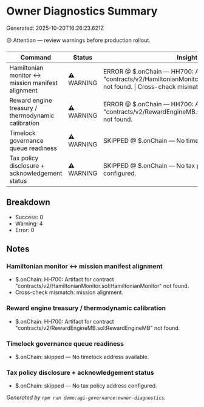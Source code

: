 # Owner Diagnostics Summary

Generated: 2025-10-20T16:26:23.621Z

🟡 Attention — review warnings before production rollout.

| Command | Status | Insight | Duration |
| --- | --- | --- | --- |
| Hamiltonian monitor ↔ mission manifest alignment | ⚠️ WARNING | ERROR @ $.onChain — HH700: Artifact for contract "contracts/v2/HamiltonianMonitor.sol:HamiltonianMonitor" not found. \| Cross-check mismatch: mission alignment. | 5.35 s |
| Reward engine treasury / thermodynamic calibration | ⚠️ WARNING | ERROR @ $.onChain — HH700: Artifact for contract "contracts/v2/RewardEngineMB.sol:RewardEngineMB" not found. | 5.29 s |
| Timelock governance queue readiness | ⚠️ WARNING | SKIPPED @ $.onChain — No timelock address available. | 4.84 s |
| Tax policy disclosure + acknowledgement status | ⚠️ WARNING | SKIPPED @ $.onChain — No tax policy address configured. | 4.54 s |

## Breakdown

- Success: 0
- Warning: 4
- Error: 0

## Notes

### Hamiltonian monitor ↔ mission manifest alignment
- $.onChain: HH700: Artifact for contract "contracts/v2/HamiltonianMonitor.sol:HamiltonianMonitor" not found.
- Cross-check mismatch: mission alignment.

### Reward engine treasury / thermodynamic calibration
- $.onChain: HH700: Artifact for contract "contracts/v2/RewardEngineMB.sol:RewardEngineMB" not found.

### Timelock governance queue readiness
- $.onChain: skipped — No timelock address available.

### Tax policy disclosure + acknowledgement status
- $.onChain: skipped — No tax policy address configured.

_Generated by `npm run demo:agi-governance:owner-diagnostics`._
